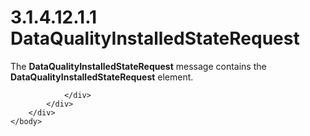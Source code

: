 <html dir="LTR" xmlns:mshelp="http://msdn.microsoft.com/mshelp" xmlns:ddue="http://ddue.schemas.microsoft.com/authoring/2003/5" xmlns:xlink="http://www.w3.org/1999/xlink" xmlns:tool="http://www.microsoft.com/tooltip">
    <head>
        <meta http-equiv="Content-Type" content="text/html; CHARSET=utf-8"></meta>
        <meta name="save" content="history"></meta>
        <title>3.1.4.12.1.1 DataQualityInstalledStateRequest</title>
        <xml>
            <mshelp:toctitle title="3.1.4.12.1.1 DataQualityInstalledStateRequest"></mshelp:toctitle>
            <mshelp:rltitle title="[MS-SSMDSWS-15]: DataQualityInstalledStateRequest"></mshelp:rltitle>
            <mshelp:keyword index="A" term="5dbfd9a6-7190-4da2-abf7-16bc3985f21a"></mshelp:keyword>
            <mshelp:attr name="DCSext.ContentType" value="open specification"></mshelp:attr>
            <mshelp:attr name="AssetID" value="5dbfd9a6-7190-4da2-abf7-16bc3985f21a"></mshelp:attr>
            <mshelp:attr name="TopicType" value="kbRef"></mshelp:attr>
            <mshelp:attr name="DCSext.Title" value="[MS-SSMDSWS-15]: DataQualityInstalledStateRequest" />
        </xml>
    </head>
    <body>
        <div id="header">
            <h1 class="heading">3.1.4.12.1.1 DataQualityInstalledStateRequest</h1>
        </div>
        <div id="mainSection">
            <div id="mainBody">
                <div id="allHistory" class="saveHistory"></div>
                <div id="sectionSection0" class="section" name="collapseableSection">
                    

<p>The <b>DataQualityInstalledStateRequest</b> message contains
the <b>DataQualityInstalledStateRequest</b> element.</p>


                </div>
            </div>
        </div>
    </body>
</html>